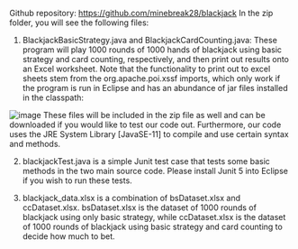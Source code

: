 Github repository: https://github.com/minebreak28/blackjack
In the zip folder, you will see the following files:


1.	BlackjackBasicStrategy.java and BlackjackCardCounting.java: These program will play 1000 rounds of 1000 hands of blackjack using basic strategy and card counting, respectively, and then print out results onto an Excel worksheet. Note that the functionality to print out to excel sheets stem from the org.apache.poi.xssf imports, which only work if the program is run in Eclipse and has an abundance of jar files installed in the classpath:









![image](https://user-images.githubusercontent.com/78050276/234165251-94070c53-350b-42a2-b3a5-c369fcae48a9.png)
These files will be included in the zip file as well and can be downloaded if you would like to test our code out. Furthermore, our code uses the JRE System Library [JavaSE-11] to compile and use certain syntax and methods.


2.	blackjackTest.java is a simple Junit test case that tests some basic methods in the two main source code. Please install Junit 5 into Eclipse if you wish to run these tests.


4.	blackjack_data.xlsx is a combination of bsDataset.xlsx and ccDataset.xlsx. bsDataset.xlsx is the dataset of 1000 rounds of blackjack using only basic strategy, while ccDataset.xlsx is the dataset of 1000 rounds of blackjack using basic strategy and card counting to decide how much to bet.

